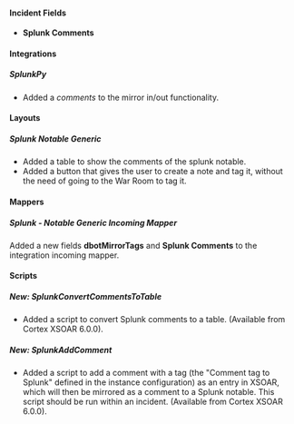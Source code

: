 #### Incident Fields

- **Splunk Comments**

#### Integrations

##### SplunkPy

- Added a *comments* to the mirror in/out functionality.

#### Layouts

##### Splunk Notable Generic

- Added a table to show the comments of the splunk notable.
- Added a button that gives the user to create a note and tag it, without the need of going to the War Room to tag it.

#### Mappers

##### Splunk - Notable Generic Incoming Mapper

Added a new fields **dbotMirrorTags** and **Splunk Comments** to the integration incoming mapper.

#### Scripts

##### New: SplunkConvertCommentsToTable

- Added a script to convert Splunk comments to a table. (Available from Cortex XSOAR 6.0.0).
##### New: SplunkAddComment

- Added a script to add a comment with a tag (the "Comment tag to Splunk" defined in the instance configuration) as an entry in XSOAR, which will then be mirrored as a comment to a Splunk notable. This script should be run within an incident. (Available from Cortex XSOAR 6.0.0).